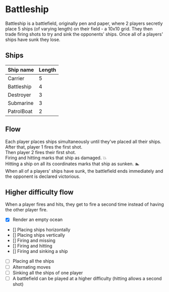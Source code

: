 # Battleship

Battleship is a battlefield, originally pen and paper, where 2 players secretly place 5 ships (of varying length) on their
field - a 10x10 grid.
They then trade firing shots to try and sink the opponents' ships. Once all of a players' ships have sunk they lose.

## Ships

| Ship name  | Length |
|------------|--------|
| Carrier    | 5      |
| Battleship | 4      |
| Destroyer  | 3      |
| Submarine  | 3      |
| PatrolBoat | 2      |

## Flow

Each player places ships simultaneously until they've placed all their ships.  
After that, player 1 fires the first shot.  
Then player 2 fires their first shot.  
Firing and hitting marks that ship as damaged. 💥  
Hitting a ship on all its coordinates marks that ship as sunken. 🏊  
When all of a players' ships have sunk, the battlefield ends immediately and the opponent is declared victorious.

## Higher difficulty flow

When a player fires and hits, they get to fire a second time instead of having the other player fire.



* [x] Render an empty ocean
* [] Placing ships horizontally
* [] Placing ships vertically
* [] Firing and missing
* [] Firing and hitting
* [] Firing and sinking a ship
* [ ] Placing all the ships
* [ ] Alternating moves
* [ ] Sinking all the ships of one player
* [ ] A battlefield can be played at a higher difficulty (hitting allows a second shot)